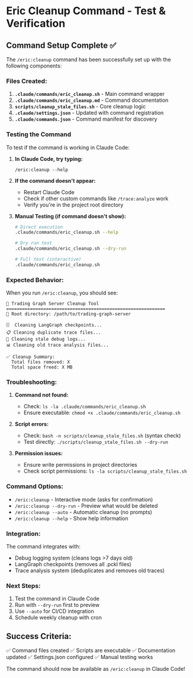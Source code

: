 # Eric Cleanup Command - Test & Verification

## Command Setup Complete ✅

The `/eric:cleanup` command has been successfully set up with the following components:

### Files Created:
1. **`.claude/commands/eric_cleanup.sh`** - Main command wrapper
2. **`.claude/commands/eric_cleanup.md`** - Command documentation
3. **`scripts/cleanup_stale_files.sh`** - Core cleanup logic
4. **`.claude/settings.json`** - Updated with command registration
5. **`.claude/commands.json`** - Command manifest for discovery

### Testing the Command

To test if the command is working in Claude Code:

1. **In Claude Code, try typing:**
   ```
   /eric:cleanup --help
   ```

2. **If the command doesn't appear:**
   - Restart Claude Code
   - Check if other custom commands like `/trace:analyze` work
   - Verify you're in the project root directory

3. **Manual Testing (if command doesn't show):**
   ```bash
   # Direct execution
   .claude/commands/eric_cleanup.sh --help
   
   # Dry run test
   .claude/commands/eric_cleanup.sh --dry-run
   
   # Full test (interactive)
   .claude/commands/eric_cleanup.sh
   ```

### Expected Behavior:

When you run `/eric:cleanup`, you should see:
```
🧹 Trading Graph Server Cleanup Tool
============================================================
📍 Root directory: /path/to/trading-graph-server

🗄️  Cleaning LangGraph checkpoints...
📋 Cleaning duplicate trace files...
📁 Cleaning stale debug logs...
📊 Cleaning old trace analysis files...

✅ Cleanup Summary:
  Total files removed: X
  Total space freed: X MB
```

### Troubleshooting:

1. **Command not found:**
   - Check: `ls -la .claude/commands/eric_cleanup.sh`
   - Ensure executable: `chmod +x .claude/commands/eric_cleanup.sh`

2. **Script errors:**
   - Check: `bash -n scripts/cleanup_stale_files.sh` (syntax check)
   - Test directly: `./scripts/cleanup_stale_files.sh --dry-run`

3. **Permission issues:**
   - Ensure write permissions in project directories
   - Check script permissions: `ls -la scripts/cleanup_stale_files.sh`

### Command Options:

- `/eric:cleanup` - Interactive mode (asks for confirmation)
- `/eric:cleanup --dry-run` - Preview what would be deleted
- `/eric:cleanup --auto` - Automatic cleanup (no prompts)
- `/eric:cleanup --help` - Show help information

### Integration:

The command integrates with:
- Debug logging system (cleans logs >7 days old)
- LangGraph checkpoints (removes all .pckl files)
- Trace analysis system (deduplicates and removes old traces)

### Next Steps:

1. Test the command in Claude Code
2. Run with `--dry-run` first to preview
3. Use `--auto` for CI/CD integration
4. Schedule weekly cleanup with cron

## Success Criteria:

✅ Command files created
✅ Scripts are executable
✅ Documentation updated
✅ Settings.json configured
✅ Manual testing works

The command should now be available as `/eric:cleanup` in Claude Code!